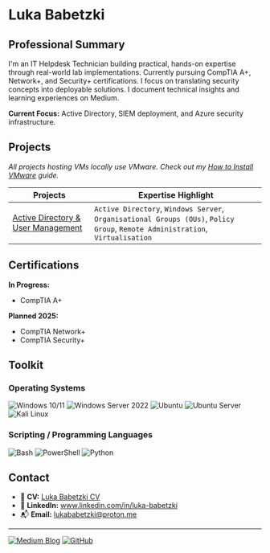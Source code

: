 # Luka Babetzki

## Professional Summary

I'm an IT Helpdesk Technician building practical, hands-on expertise through real-world lab implementations. Currently pursuing CompTIA A+, Network+, and Security+ certifications. I focus on translating security concepts into deployable solutions. I document technical insights and learning experiences on Medium.

**Current Focus:** Active Directory, SIEM deployment, and Azure security infrastructure.


## Projects

*All projects hosting VMs locally use VMware. Check out my <a href="https://github.com/Luka-Babetzki/cybersecurity-portfolio/blob/main/How%20to%20Install%20VMware.md">How to Install VMware</a> guide.*

| <div align="center">Projects</div> | <div align="center">Expertise Highlight</div> |
|------------------------------------|-----------------------------------------------|
| <a href="https://github.com/Luka-Babetzki/cybersecurity-portfolio/tree/722d4d31608420f35525ee2d6c24e4e2ef590d12/Active%20Directory%20%26%20User%20Management">Active Directory & User Management</a> | `Active Directory`, `Windows Server`, `Organisational Groups (OUs)`, `Policy Group`, `Remote Administration`, `Virtualisation`  |


## Certifications

**In Progress:**
- CompTIA A+

**Planned 2025:**
- CompTIA Network+
- CompTIA Security+


## Toolkit

### Operating Systems

![Windows 10/11](https://img.shields.io/badge/Windows_10/11-0078d4?style=for-the-badge&logo=windows-11&logoColor=white)
![Windows Server 2022](https://img.shields.io/badge/Windows_Server_2022-0078d4?style=for-the-badge&logo=windows-11&logoColor=white)
![Ubuntu](https://img.shields.io/badge/Ubuntu-E95420?style=for-the-badge&logo=ubuntu&logoColor=white) 
![Ubuntu Server](https://img.shields.io/badge/Ubuntu_Server-E95420?style=for-the-badge&logo=ubuntu&logoColor=white)
![Kali Linux](https://img.shields.io/badge/Kali_Linux-557C94?style=for-the-badge&logo=kali-linux&logoColor=white)

### Scripting / Programming Languages

![Bash](https://img.shields.io/badge/Bash-121011?style=for-the-badge&logo=gnu-bash&logoColor=white)
![PowerShell](https://img.shields.io/badge/powershell-5391FE?style=for-the-badge&logo=powershell&logoColor=white)
![Python](https://img.shields.io/badge/Python-FFD43B?style=for-the-badge&logo=python&logoColor=blue)


## Contact

- 📄 **CV:** <a href="">Luka Babetzki CV</a>
- 🔗 **LinkedIn:** <a href="www.linkedin.com/in/luka-babetzki">www.linkedin.com/in/luka-babetzki</a>
- 📬 **Email:** <a href="mailto:lukababetzki@proton.me">lukababetzki@proton.me</a>

---

[![Medium Blog](https://img.shields.io/badge/Medium-12100E?style=for-the-badge&logo=medium&logoColor=white)](https://medium.com/@lukababetzki)
[![GitHub](https://img.shields.io/badge/GitHub-181717?style=for-the-badge&logo=github&logoColor=white)](https://github.com/Luka-Babetzki)
